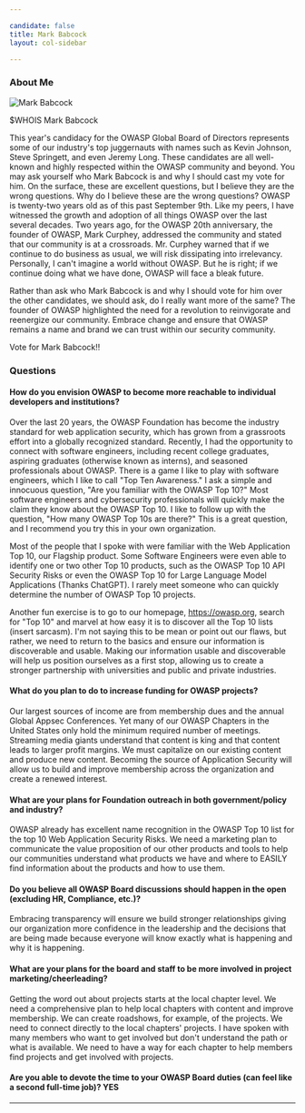 ```yaml
---

candidate: false
title: Mark Babcock
layout: col-sidebar

---
```


### About Me
![Mark Babcock](/www-board-candidates/assets/images/mark_babcock.jpg)

$WHOIS Mark Babcock

This year's candidacy for the OWASP Global Board of Directors represents some of our industry's top juggernauts with names such as Kevin Johnson, Steve Springett, and even Jeremy Long. These candidates are all well-known and highly respected within the OWASP community and beyond. You may ask yourself who Mark Babcock is and why I should cast my vote for him. On the surface, these are excellent questions, but I believe they are the wrong questions. Why do I believe these are the wrong questions?  OWASP is twenty-two years old as of this past September 9th. Like my peers, I have witnessed the growth and adoption of all things OWASP over the last several decades. Two years ago, for the OWASP 20th anniversary, the founder of OWASP, Mark Curphey, addressed the community and stated that our community is at a crossroads. Mr. Curphey warned that if we continue to do business as usual, we will risk dissipating into irrelevancy. Personally, I can't imagine a world without OWASP. But he is right; if we continue doing what we have done, OWASP will face a bleak future.

Rather than ask who Mark Babcock is and why I should vote for him over the other candidates, we should ask, do I really want more of the same? The founder of OWASP highlighted the need for a revolution to reinvigorate and reenergize our community. Embrace change and ensure that OWASP remains a name and brand we can trust within our security community. 

Vote for Mark Babcock!!

### Questions

#### How do you envision OWASP to become more reachable to individual developers and institutions?

Over the last 20 years, the OWASP Foundation has become the industry standard for web application security, which has grown from a grassroots effort into a globally recognized standard. Recently, I had the opportunity to connect with software engineers, including recent college graduates, aspiring graduates (otherwise known as interns), and seasoned professionals about OWASP. There is a game I like to play with software engineers, which I like to call "Top Ten Awareness."  I ask a simple and innocuous question, "Are you familiar with the OWASP Top 10?" Most software engineers and cybersecurity professionals will quickly make the claim they know about the OWASP Top 10. I like to follow up with the question, "How many OWASP Top 10s are there?" This is a great question, and I recommend you try this in your own organization.

Most of the people that I spoke with were familiar with the Web Application Top 10, our Flagship product. Some Software Engineers were even able to identify one or two other Top 10 products, such as the OWASP Top 10 API Security Risks or even the OWASP Top 10 for Large Language Model Applications (Thanks ChatGPT). I rarely meet someone who can quickly determine the number of OWASP Top 10 projects. 

Another fun exercise is to go to our homepage, https://owasp.org, search for "Top 10" and marvel at how easy it is to discover all the Top 10 lists (insert sarcasm). I'm not saying this to be mean or point out our flaws, but rather, we need to return to the basics and ensure our information is discoverable and usable. Making our information usable and discoverable will help us position ourselves as a first stop, allowing us to create a stronger partnership with universities and public and private industries.


#### What do you plan to do to increase funding for OWASP projects?

Our largest sources of income are from membership dues and the annual Global Appsec Conferences. Yet many of our OWASP Chapters in the United States only hold the minimum required number of meetings. Streaming media giants understand that content is king and that content leads to larger profit margins. We must capitalize on our existing content and produce new content. Becoming the source of Application Security will allow us to build and improve membership across the organization and create a renewed interest. 

#### What are your plans for Foundation outreach in both government/policy and industry?

OWASP already has excellent name recognition in the OWASP Top 10 list for the top 10 Web Application Security Risks. We need a marketing plan to communicate the value proposition of our other products and tools to help our communities understand what products we have and where to EASILY find information about the products and how to use them.

#### Do you believe all OWASP Board discussions should happen in the open (excluding HR, Compliance, etc.)?

Embracing transparency will ensure we build stronger relationships giving our organization more confidence in the leadership and the decisions that are being made because everyone will know exactly what is happening and why it is happening.

#### What are your plans for the board and staff to be more involved in project marketing/cheerleading?

Getting the word out about projects starts at the local chapter level. We need a comprehensive plan to help local chapters with content and improve membership. We can create roadshows, for example, of the projects. We need to connect directly to the local chapters' projects. I have spoken with many members who want to get involved but don't understand the path or what is available. We need to have a way for each chapter to help members find projects and get involved with projects.

#### Are you able to devote the time to your OWASP Board duties (can feel like a second full-time job)? YES
---

